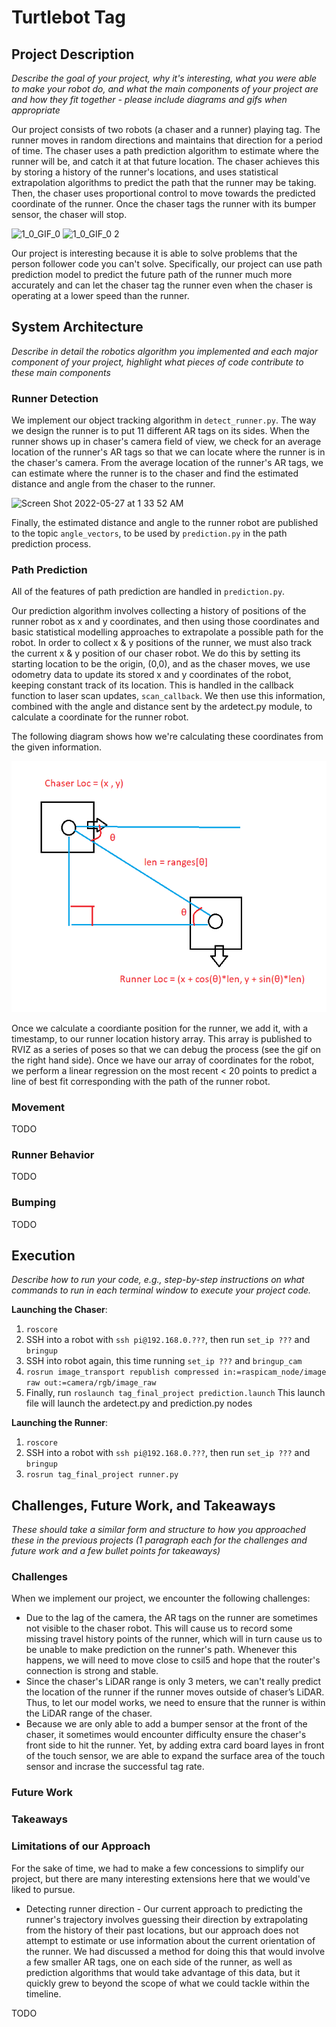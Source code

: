 # Turtlebot Tag


## Project Description

_Describe the goal of your project, why it's interesting, what you were able to make your robot do, and what the main components of your project are and how they fit together - please include diagrams and gifs when appropriate_

Our project consists of two robots (a chaser and a runner) playing tag. The runner moves in random directions and maintains that direction for a period of time. The chaser uses a path prediction algorithm to estimate where the runner will be, and catch it at that future location. The chaser achieves this by storing a history of the runner's locations, and uses statistical extrapolation algorithms to predict the path that the runner may be taking. Then, the chaser uses proportional control to move towards the predicted coordinate of the runner. Once the chaser tags the runner with its bumper sensor, the chaser will stop.

![1_0_GIF_0](https://user-images.githubusercontent.com/66953378/170405315-794b7e3c-18ed-4998-9fe2-27fd32794203.GIF)
![1_0_GIF_0 2](https://user-images.githubusercontent.com/66953378/170405335-2f934a4d-2aec-46a8-bf0b-03f7f20dbee7.GIF)

Our project is interesting because it is able to solve problems that the person follower code you can't solve. Specifically, our project can use path prediction model to predict the future path of the runner much more accurately and can let the chaser tag the runner even when the chaser is operating at a lower speed than the runner.


## System Architecture

_Describe in detail the robotics algorithm you implemented and each major component of your project, highlight what pieces of code contribute to these main components_

### Runner Detection

We implement our object tracking algorithm in `detect_runner.py`. The way we design the runner is to put 11 different AR tags on its sides. When the runner shows up in chaser's camera field of view, we check for an average location of the runner's AR tags so that we can locate where the runner is in the chaser's camera. From the average location of the runner's AR tags, we can estimate where the runner is to the chaser and find the estimated distance and angle from the chaser to the runner.

<img width="341" alt="Screen Shot 2022-05-27 at 1 33 52 AM" src="https://user-images.githubusercontent.com/66953378/170644235-cb4b5a60-9745-48ba-8b27-9303b018cc1e.png">

Finally, the estimated distance and angle to the runner robot are published to the topic `angle_vectors`, to be used by `prediction.py` in the path prediction process.

### Path Prediction

All of the features of path prediction are handled in `prediction.py`.

Our prediction algorithm involves collecting a history of positions of the runner robot as x and y coordinates, and then using those coordinates and basic statistical modelling approaches to extrapolate a possible path for the robot. In order to collect x & y positions of the runner, we must also track the current x & y position of our chaser robot. We do this by setting its starting location to be the origin, (0,0), and as the chaser moves, we use odometry data to update its stored x and y coordinates of the robot, keeping constant track of its location. This is handled in the callback function to laser scan updates, `scan_callback`. We then use this information, combined with the angle and distance sent by the ardetect.py module, to calculate a coordinate for the runner robot. 

The following diagram shows how we're calculating these coordinates from the given information. 

![xy.png](images/xy.png)

Once we calculate a coordiante position for the runner, we add it, with a timestamp, to our runner location history array. This array is published to RVIZ as a series of poses so that we can debug the process (see the gif on the right hand side). Once we have our array of coordinates for the robot, we perform a linear regression on the most recent < 20 points to predict a line of best fit corresponding with the path of the runner robot.

### Movement

TODO

### Runner Behavior

TODO

### Bumping

TODO

## Execution

_Describe how to run your code, e.g., step-by-step instructions on what commands to run in each terminal window to execute your project code._

**Launching the Chaser**:

1. `roscore`
2. SSH into a robot with `ssh pi@192.168.0.???`, then run `set_ip ???` and `bringup`
3. SSH into robot again, this time running `set_ip ???` and `bringup_cam`
4. `rosrun image_transport republish compressed in:=raspicam_node/image raw out:=camera/rgb/image_raw`
5. Finally, run `roslaunch tag_final_project prediction.launch` This launch file will launch the ardetect.py and prediction.py nodes

**Launching the Runner**:
1. `roscore`
2. SSH into a robot with `ssh pi@192.168.0.???`, then run `set_ip ???` and `bringup`
3. `rosrun tag_final_project runner.py`

## Challenges, Future Work, and Takeaways

_These should take a similar form and structure to how you approached these in the previous projects (1 paragraph each for the challenges and future work and a few bullet points for takeaways)_

### Challenges
When we implement our project, we encounter the following challenges: 
- Due to the lag of the camera, the AR tags on the runner are sometimes not visible to the chaser robot. This will cause us to record some missing travel history points of the runner, which will in turn cause us to be unable to make prediction on the runner's path. Whenever this happens, we will need to move close to csil5 and hope that the router's connection is strong and stable.
- Since the chaser's LiDAR range is only 3 meters, we can't really predict the location of the runner if the runner moves outside of chaser’s LiDAR. Thus, to let our model works, we need to ensure that the runner is within the LiDAR range of the chaser.
- Because we are only able to add a bumper sensor at the front of the chaser, it sometimes would encounter difficulty ensure the chaser's front side to hit the runner. Yet, by adding extra card board layes in front of the touch sensor, we are able to expand the surface area of the touch sensor and incrase the successful tag rate. 

### Future Work

### Takeaways

### Limitations of our Approach
For the sake of time, we had to make a few concessions to simplify our project, but there are many interesting extensions here that we would've liked to pursue.

- Detecting runner direction - Our current approach to predicting the runner's trajectory involves guessing their direction by extrapolating from the history of their past locations, but our approach does not attempt to estimate or use information about the current orientation of the runner. We had discussed a method for doing this that would involve a few smaller AR tags, one on each side of the runner, as well as prediction algorithms that would take advantage of this data, but it quickly grew to beyond the scope of what we could tackle within the timeline.

TODO
